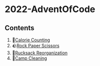 # 2022-AdventOfCode

## Contents

1. 🍔[Calorie Counting](solutions/01-Calorie_Counting)
2. 🪨[Rock Paper Scissors](solutions/02-Rock_Paper_Scissors)
3. 🎒[Rucksack Reorganization](solutions/03-Rucksack_Reorganization)
4. 🧹[Camp Cleaning](solutions/04-Camp_Cleaning)
